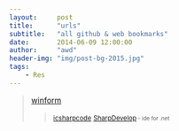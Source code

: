 ```yaml
---
layout:     post
title:      "urls"
subtitle:   "all github & web bookmarks"
date:       2014-06-09 12:00:00
author:     "awd"
header-img: "img/post-bg-2015.jpg"
tags:
    - Res
---
```

>[winform](#)
>><small>[icsharpcode](https://github.com/icsharpcode)</small>
>><small>[SharpDevelop](https://github.com/icsharpcode/SharpDevelop)<small> - ide for .net</small>





